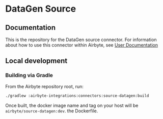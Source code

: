 # DataGen Source

## Documentation

This is the repository for the DataGen source connector.
For information about how to use this connector within Airbyte, see [User Documentation](https://docs.airbyte.io/integrations/sources/mysql)

## Local development

### Building via Gradle

From the Airbyte repository root, run:

```bash
./gradlew :airbyte-integrations:connectors:source-datagen:build
```

Once built, the docker image name and tag on your host will be `airbyte/source-datagen:dev`.
the Dockerfile.
